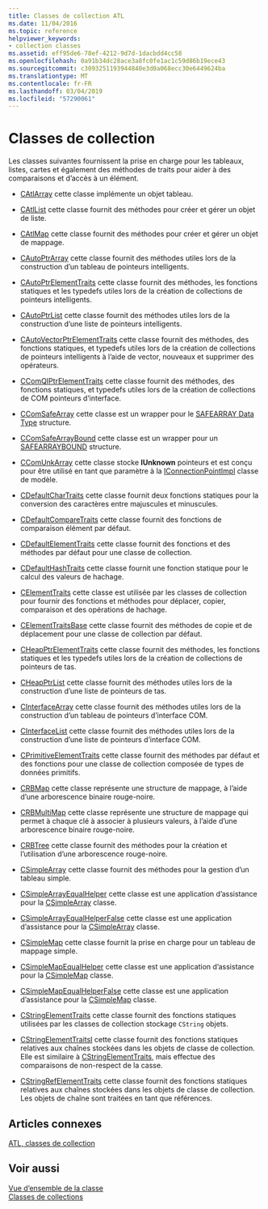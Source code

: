 ```yaml
---
title: Classes de collection ATL
ms.date: 11/04/2016
ms.topic: reference
helpviewer_keywords:
- collection classes
ms.assetid: eff95de6-78ef-4212-9d7d-1dacbdd4cc58
ms.openlocfilehash: 0a91b34dc28ace3a8fc0fe1ac1c59d86b19ece43
ms.sourcegitcommit: c3093251193944840e3d0a068ecc30e6449624ba
ms.translationtype: MT
ms.contentlocale: fr-FR
ms.lasthandoff: 03/04/2019
ms.locfileid: "57290061"
---
```

# <a name="collection-classes"></a>Classes de collection

Les classes suivantes fournissent la prise en charge pour les tableaux, listes, cartes et également des méthodes de traits pour aider à des comparaisons et d’accès à un élément.

- [CAtlArray](../atl/reference/catlarray-class.md) cette classe implémente un objet tableau.

- [CAtlList](../atl/reference/catllist-class.md) cette classe fournit des méthodes pour créer et gérer un objet de liste.

- [CAtlMap](../atl/reference/catlmap-class.md) cette classe fournit des méthodes pour créer et gérer un objet de mappage.

- [CAutoPtrArray](../atl/reference/cautoptrarray-class.md) cette classe fournit des méthodes utiles lors de la construction d’un tableau de pointeurs intelligents.

- [CAutoPtrElementTraits](../atl/reference/cautoptrelementtraits-class.md) cette classe fournit des méthodes, les fonctions statiques et les typedefs utiles lors de la création de collections de pointeurs intelligents.

- [CAutoPtrList](../atl/reference/cautoptrlist-class.md) cette classe fournit des méthodes utiles lors de la construction d’une liste de pointeurs intelligents.

- [CAutoVectorPtrElementTraits](../atl/reference/cautovectorptrelementtraits-class.md) cette classe fournit des méthodes, des fonctions statiques, et typedefs utiles lors de la création de collections de pointeurs intelligents à l’aide de vector, nouveaux et supprimer des opérateurs.

- [CComQIPtrElementTraits](../atl/reference/ccomqiptrelementtraits-class.md) cette classe fournit des méthodes, des fonctions statiques, et typedefs utiles lors de la création de collections de COM pointeurs d’interface.

- [CComSafeArray](../atl/reference/ccomsafearray-class.md) cette classe est un wrapper pour le [SAFEARRAY Data Type](/windows/desktop/api/oaidl/ns-oaidl-tagsafearray) structure.

- [CComSafeArrayBound](../atl/reference/ccomsafearraybound-class.md) cette classe est un wrapper pour un [SAFEARRAYBOUND](/windows/desktop/api/oaidl/ns-oaidl-tagsafearraybound) structure.

- [CComUnkArray](../atl/reference/ccomunkarray-class.md) cette classe stocke **IUnknown** pointeurs et est conçu pour être utilisé en tant que paramètre à la [IConnectionPointImpl](../atl/reference/iconnectionpointimpl-class.md) classe de modèle.

- [CDefaultCharTraits](../atl/reference/cdefaultchartraits-class.md) cette classe fournit deux fonctions statiques pour la conversion des caractères entre majuscules et minuscules.

- [CDefaultCompareTraits](../atl/reference/cdefaultcomparetraits-class.md) cette classe fournit des fonctions de comparaison élément par défaut.

- [CDefaultElementTraits](../atl/reference/cdefaultelementtraits-class.md) cette classe fournit des fonctions et des méthodes par défaut pour une classe de collection.

- [CDefaultHashTraits](../atl/reference/cdefaulthashtraits-class.md) cette classe fournit une fonction statique pour le calcul des valeurs de hachage.

- [CElementTraits](../atl/reference/celementtraits-class.md) cette classe est utilisée par les classes de collection pour fournir des fonctions et méthodes pour déplacer, copier, comparaison et des opérations de hachage.

- [CElementTraitsBase](../atl/reference/celementtraitsbase-class.md) cette classe fournit des méthodes de copie et de déplacement pour une classe de collection par défaut.

- [CHeapPtrElementTraits](../atl/reference/cheapptrelementtraits-class.md) cette classe fournit des méthodes, les fonctions statiques et les typedefs utiles lors de la création de collections de pointeurs de tas.

- [CHeapPtrList](../atl/reference/cheapptrlist-class.md) cette classe fournit des méthodes utiles lors de la construction d’une liste de pointeurs de tas.

- [CInterfaceArray](../atl/reference/cinterfacearray-class.md) cette classe fournit des méthodes utiles lors de la construction d’un tableau de pointeurs d’interface COM.

- [CInterfaceList](../atl/reference/cinterfacelist-class.md) cette classe fournit des méthodes utiles lors de la construction d’une liste de pointeurs d’interface COM.

- [CPrimitiveElementTraits](../atl/reference/cprimitiveelementtraits-class.md) cette classe fournit des méthodes par défaut et des fonctions pour une classe de collection composée de types de données primitifs.

- [CRBMap](../atl/reference/crbmap-class.md) cette classe représente une structure de mappage, à l’aide d’une arborescence binaire rouge-noire.

- [CRBMultiMap](../atl/reference/crbmultimap-class.md) cette classe représente une structure de mappage qui permet à chaque clé à associer à plusieurs valeurs, à l’aide d’une arborescence binaire rouge-noire.

- [CRBTree](../atl/reference/crbtree-class.md) cette classe fournit des méthodes pour la création et l’utilisation d’une arborescence rouge-noire.

- [CSimpleArray](../atl/reference/csimplearray-class.md) cette classe fournit des méthodes pour la gestion d’un tableau simple.

- [CSimpleArrayEqualHelper](../atl/reference/csimplearrayequalhelper-class.md) cette classe est une application d’assistance pour la [CSimpleArray](../atl/reference/csimplearray-class.md) classe.

- [CSimpleArrayEqualHelperFalse](../atl/reference/csimplearrayequalhelperfalse-class.md) cette classe est une application d’assistance pour la [CSimpleArray](../atl/reference/csimplearray-class.md) classe.

- [CSimpleMap](../atl/reference/csimplemap-class.md) cette classe fournit la prise en charge pour un tableau de mappage simple.

- [CSimpleMapEqualHelper](../atl/reference/csimplemapequalhelper-class.md) cette classe est une application d’assistance pour la [CSimpleMap](../atl/reference/csimplemap-class.md) classe.

- [CSimpleMapEqualHelperFalse](../atl/reference/csimplemapequalhelperfalse-class.md) cette classe est une application d’assistance pour la [CSimpleMap](../atl/reference/csimplemap-class.md) classe.

- [CStringElementTraits](../atl/reference/cstringelementtraits-class.md) cette classe fournit des fonctions statiques utilisées par les classes de collection stockage `CString` objets.

- [CStringElementTraitsI](../atl/reference/cstringelementtraitsi-class.md) cette classe fournit des fonctions statiques relatives aux chaînes stockées dans les objets de classe de collection. Elle est similaire à [CStringElementTraits](../atl/reference/cstringelementtraits-class.md), mais effectue des comparaisons de non-respect de la casse.

- [CStringRefElementTraits](../atl/reference/cstringrefelementtraits-class.md) cette classe fournit des fonctions statiques relatives aux chaînes stockées dans les objets de classe de collection. Les objets de chaîne sont traitées en tant que références.

## <a name="related-articles"></a>Articles connexes

[ATL, classes de collection](../atl/atl-collection-classes.md)

## <a name="see-also"></a>Voir aussi

[Vue d’ensemble de la classe](../atl/atl-class-overview.md)<br/>
[Classes de collections](../atl/atl-collection-classes.md)
